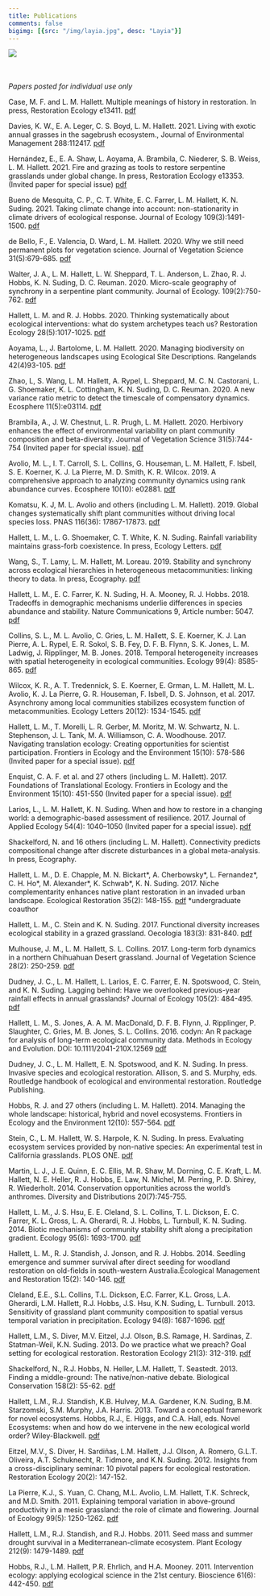 ```yaml
---
title: Publications
comments: false
bigimg: [{src: "/img/layia.jpg", desc: "Layia"}]
---
```



[<img style="float: left;" src="/img/googlescholar.jpg">](https://scholar.google.com/citations?hl=en&user=wsZ0yiMAAAAJ&view_op=list_works&sortby=pubdate)
<br/>
<br/>
<br/>

_Papers posted for individual use only_

Case, M. F. and L. M. Hallett. Multiple meanings of history in restoration. In press, Restoration Ecology e13411. [pdf](/papers/Case_and_Hallett_2021_Restoration_Ecology13411.pdf)

Davies, K. W., E. A. Leger, C. S. Boyd, L. M. Hallett. 2021. Living with exotic annual grasses in the sagebrush ecosystem., Journal of Environmental Management 288:112417.  [pdf](/papers/Davies_et_al_2021_Journal_of_Environmental_Management.pdf)

Hernández, E., E. A. Shaw, L. Aoyama, A. Brambila, C. Niederer, S. B. Weiss, L. M. Hallett. 2021. Fire and grazing as tools to restore serpentine grasslands under global change. In press, Restoration Ecology e13353. (Invited paper for special issue)  [pdf](/papers/Hernandez_et_al_2021_Restoration_Ecology.pdf)

Bueno de Mesquita, C. P., C. T. White, E. C. Farrer, L. M. Hallett, K. N. Suding. 2021. Taking climate change into account: non-stationarity in climate drivers of ecological response. Journal of Ecology 109(3):1491-1500.  [pdf](/papers/Bueno_de_Mesquita_et_al_2021_Journal_of_Ecology.pdf)

de Bello, F., E. Valencia, D. Ward, L. M. Hallett. 2020. Why we still need permanent plots for vegetation science. Journal of Vegetation Science 31(5):679-685.  [pdf](/papers/de_Bello_et_al_2020_Journal_of_Vegetation_Science.pdf)

Walter, J. A., L. M. Hallett, L. W. Sheppard, T. L. Anderson, L. Zhao, R. J. Hobbs, K. N. Suding, D. C. Reuman. 2020. Micro-scale geography of synchrony in a serpentine plant community. Journal of Ecology. 109(2):750-762.  [pdf](/papers/Walter_et_al_2021_Journal_of_Ecology.pdf)

Hallett, L. M. and R. J. Hobbs. 2020. Thinking systematically about ecological interventions: what do system archetypes teach us? Restoration Ecology 28(5):1017-1025.  [pdf](/papers/Hallett_and_Hobbs_2020_Restoration_Ecology.pdf)

Aoyama, L., J. Bartolome, L. M. Hallett. 2020. Managing biodiversity on heterogeneous landscapes using Ecological Site Descriptions. Rangelands 42(4)93-105. [pdf](/papers/Aoyama_et_al_2020_Rangelands.pdf)

Zhao, L, S. Wang, L. M. Hallett, A. Rypel, L. Sheppard, M. C. N. Castorani, L. G. Shoemaker, K. L. Cottingham, K. N. Suding, D. C. Reuman. 2020. A new variance ratio metric to detect the timescale of compensatory dynamics. Ecosphere 11(5):e03114. [pdf](/papers/Aoyama_et_al_2020_Rangelands.pdf)

Brambila, A., J. W. Chestnut, L. R. Prugh, L. M. Hallett. 2020. Herbivory enhances the effect of environmental variability on plant community composition and beta-diversity. Journal of Vegetation Science 31(5):744-754 (Invited paper for special issue). [pdf](/papers/Brambila_et_al_2020_Journal_of_Vegetation_Science.pdf)

Avolio, M. L., I. T. Carroll, S. L. Collins, G. Houseman, L. M. Hallett, F. Isbell, S. E. Koerner, K. J. La Pierre, M. D. Smith, K. R. Wilcox. 2019. A comprehensive approach to analyzing community dynamics using rank abundance curves. Ecosphere 10(10): e02881. [pdf](/papers/Avolio_et_al_2019_Ecosphere.pdf)

Komatsu, K. J, M. L. Avolio and others (including L. M. Hallett). 2019. Global changes systematically shift plant communities without driving local species loss. PNAS 116(36): 17867-17873. [pdf](/papers/Komatsu_et_al_2019_PNAS.pdf)

Hallett, L. M., L. G. Shoemaker, C. T. White, K. N. Suding. Rainfall variability maintains grass-forb coexistence. In press, Ecology Letters. [pdf](/papers/Hallett_et_al_2019_Ecology_Letters.pdf)

Wang, S., T. Lamy, L. M. Hallett, M. Loreau. 2019. Stability and synchrony across ecological hierarchies in heterogeneous metacommunities: linking theory to data. In press, Ecography. [pdf](/papers/Wang_et_al_2019_Ecography.pdf)

Hallett, L. M., E. C. Farrer, K. N. Suding, H. A. Mooney, R. J. Hobbs. 2018. Tradeoffs in demographic mechanisms underlie differences in species abundance and stability. Nature Communications 9, Article number: 5047. [pdf](/papers/Hallett_et_al_2018_Nature_Communications.pdf)

Collins, S. L., M. L. Avolio, C. Gries, L. M. Hallett, S. E. Koerner, K. J. Lan Pierre, A. L. Rypel, E. R. Sokol, S. B. Fey, D. F. B. Flynn, S. K. Jones, L. M. Ladwig, J. Ripplinger, M. B. Jones. 2018. Temporal heterogeneity increases with spatial heterogeneity in ecological communities. Ecology 99(4): 8585-865. [pdf](/papers/Collins_et_al_2018_Ecology.pdf)

Wilcox, K. R., A. T. Tredennick, S. E. Koerner, E. Grman, L. M. Hallett, M. L. Avolio, K. J. La Pierre, G. R. Houseman, F. Isbell, D. S. Johnson, et al. 2017. Asynchrony among local communities stabilizes ecosystem function of metacommunities. Ecology Letters 20(12): 1534-1545. [pdf](/papers/Wilcox_et_al_2017_Ecology_Letters.pdf)

Hallett, L. M., T. Morelli, L. R. Gerber, M. Moritz, M. W. Schwartz, N. L. Stephenson, J. L. Tank, M. A. Williamson, C. A. Woodhouse. 2017. Navigating translation ecology: Creating opportunities for scientist participation. Frontiers in Ecology and the Environment 15(10): 578-586 (Invited paper for a special issue). [pdf](/papers/Hallett_et_al_2017_Frontiers_in_Ecology_and_the_Environment.pdf)

Enquist, C. A. F. et al. and 27 others (including L. M. Hallett). 2017. Foundations of Translational Ecology. Frontiers in Ecology and the Environment 15(10): 451-550 (Invited paper for a special issue). [pdf](/papers/Enquist_et_al_2017_Frontiers_in_Ecology_and_the_Environment.pdf)

Larios, L., L. M. Hallett, K. N. Suding. When and how to restore in a changing world: a demographic-based assessment of resilience. 2017. Journal of Applied Ecology 54(4): 1040–1050  (Invited paper for a special issue). [pdf](/papers/Larios_et_al_2017_Journal_of_Applied_Ecology.pdf)

Shackelford, N. and 16 others (including L. M. Hallett). Connectivity predicts compositional change after discrete disturbances in a global meta-analysis. In press, Ecography. 

Hallett, L. M., D. E. Chapple, M. N. Bickart\*, A. Cherbowsky\*, L. Fernandez\*, C. H. Ho\*, M. Alexander\*, K. Schwab\*, K. N. Suding. 2017. Niche complementarity enhances native plant restoration in an invaded urban landscape. Ecological Restoration 35(2): 148-155. [pdf](/papers/Hallett_et_al_2017_Ecological_Restoration.pdf)
\*undergraduate coauthor

Hallett, L. M., C. Stein and K. N. Suding. 2017. Functional diversity increases ecological stability in a grazed grassland. Oecologia 183(3): 831-840. [pdf](/papers/Hallett_et_al_2017_Oecologia.pdf)

Mulhouse, J. M., L. M. Hallett, S. L. Collins. 2017. Long-term forb dynamics in a northern Chihuahuan Desert grassland. Journal of Vegetation Science 28(2): 250-259. [pdf](/papers/Mulhouse_et_al_2016_Journal_of_Vegetation_Science.pdf)

Dudney, J. C., L. M. Hallett, L. Larios, E. C. Farrer, E. N. Spotswood, C. Stein, and K. N. Suding. Lagging behind: Have we overlooked previous-year rainfall effects in annual grasslands? Journal of Ecology 105(2): 484-495. [pdf](/papers/Dudney_et_al_2017_Journal_of_Ecology.pdf)

Hallett, L. M., S. Jones, A. A. M. MacDonald, D. F. B. Flynn, J. Ripplinger, P. Slaughter, C. Gries, M. B. Jones, S. L. Collins. 2016. codyn: An R package for analysis of long-term ecological community data. Methods in Ecology and Evolution. DOI: 10.1111/2041-210X.12569 [pdf](/papers/Hallett_et_al_2016_Methods_in_Ecology_and_Evolution.pdf)

Dudney, J. C., L. M. Hallett, E. N. Spotswood, and K. N. Suding. In press. Invasive species and ecological restoration. Allison, S. and S. Murphy, eds. Routledge handbook of ecological and environmental restoration. Routledge Publishing. 

Hobbs, R. J. and 27 others (including L. M. Hallett). 2014. Managing the whole landscape: historical, hybrid and novel ecosystems. Frontiers in Ecology and the Environment 12(10): 557-564. [pdf](/papers/Hobbs_et_al_2014_Frontiers_in_Ecology_and_the_Environment.pdf)

Stein, C., L. M. Hallett, W. S. Harpole, K. N. Suding. In press. Evaluating ecosystem services provided by non-native species: An experimental test in California grasslands. PLOS ONE. [pdf](/papers/Stein_et_al_2014_PLoS_ONE.pdf)

Martin, L. J., J. E. Quinn, E. C. Ellis, M. R. Shaw, M. Dorning, C. E. Kraft, L. M. Hallett, N. E. Heller, R. J. Hobbs, E. Law, N. Michel, M. Perring, P. D. Shirey, R. Wiederholt. 2014. Conservation opportunities across the world’s anthromes. Diversity and Distributions 20(7):745-755. 

Hallett, L. M., J. S. Hsu, E. E. Cleland, S. L. Collins, T. L. Dickson, E. C. Farrer, K. L. Gross, L. A. Gherardi, R. J. Hobbs, L. Turnbull, K. N. Suding. 2014. Biotic mechanisms of community stability shift along a precipitation gradient. Ecology 95(6): 1693-1700. [pdf](/papers/Hallett_et_al_2014_Ecology.pdf)

Hallett, L. M., R. J. Standish, J. Jonson, and R. J. Hobbs. 2014. Seedling emergence and summer survival after direct seeding for woodland restoration on old-fields in south-western Australia.Ecological Management and Restoration 15(2): 140-146. [pdf](/papers/Hallett_et_al.2014_EMR.pdf)

Cleland, E.E., S.L. Collins, T.L. Dickson, E.C. Farrer, K.L. Gross, L.A. Gherardi, L.M. Hallett, R.J. Hobbs, J.S. Hsu, K.N. Suding, L. Turnbull. 2013. Sensitivity of grassland plant community composition to spatial versus temporal variation in precipitation. Ecology 94(8): 1687-1696. [pdf](/papers/Cleland_et_al_2013_Ecology.pdf)

Hallett, L.M., S. Diver, M.V. Eitzel, J.J. Olson, B.S. Ramage, H. Sardinas, Z. Statman-Weil, K.N. Suding. 2013. Do we practice what we preach? Goal setting for ecological restoration. Restoration Ecology 21(3): 312-319. [pdf](/papers/Hallett_et_al_2013_Restoration_Ecology.pdf)

Shackelford, N., R.J. Hobbs, N. Heller, L.M. Hallett, T. Seastedt. 2013. Finding a middle-ground: The native/non-native debate. Biological Conservation 158(2): 55-62. [pdf](/papers/Shackelford_et_al_2013_Bio-Con.pdf)

Hallett, L.M., R.J. Standish, K.B. Hulvey, M.A. Gardener, K.N. Suding, B.M. Starzomski, S.M. Murphy, J.A. Harris. 2013. Toward a conceptual framework for novel ecosystems. Hobbs, R.J., E. Higgs, and C.A. Hall, eds. Novel Ecosystems: when and how do we intervene in the new ecological world order? Wiley-Blackwell. [pdf](/papers/Hallett_et_al_2013_Towards_a_Conceptual_Framework_for_Novel_Ecosystem.pdf)

Eitzel, M.V., S. Diver, H. Sardiñas, L.M. Hallett, J.J. Olson, A. Romero, G.L.T. Oliveira, A.T. Schuknecht, R. Tidmore, and K.N. Suding. 2012. Insights from a cross-disciplinary seminar: 10 pivotal papers for ecological restoration. Restoration Ecology 20(2): 147-152.

La Pierre, K.J., S. Yuan, C. Chang, M.L. Avolio, L.M. Hallett, T.K. Schreck, and M.D. Smith. 2011. Explaining temporal variation in above-ground productivity in a mesic grassland: the role of climate and flowering. Journal of Ecology 99(5): 1250-1262. [pdf](/papers/LaPierre_et_al_JoE.pdf)

Hallett, L.M., R.J. Standish, and R.J. Hobbs. 2011. Seed mass and summer drought survival in a Mediterranean-climate ecosystem. Plant Ecology 212(9): 1479-1489. [pdf](/papers/Hallett_et_al_2011_Plant_Ecology.pdf)

Hobbs, R.J., L.M. Hallett, P.R. Ehrlich, and H.A. Mooney. 2011. Intervention ecology: applying ecological science in the 21st century. Bioscience 61(6): 442-450. [pdf](/papers/Hobbs_et_al_2011_BioScience.pdf)